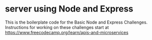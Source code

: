 # server using Node and Express

This is the boilerplate code for the Basic Node and Express Challenges. Instructions for working on these challenges start at https://www.freecodecamp.org/learn/apis-and-microservices
